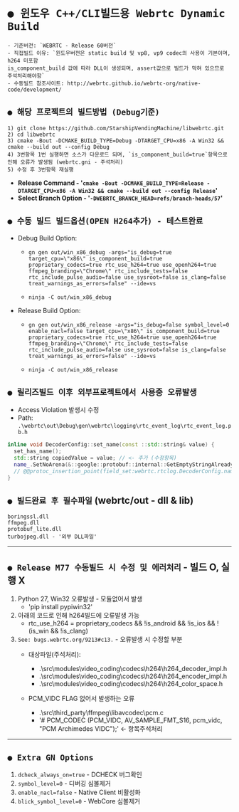 # `● 윈도우 C++/CLI빌드용 Webrtc Dynamic Build`
    - 기준버전: `WEBRTC - Release 60버전`
    - 직접빌드 이유: `윈도우버전은 static build 및 vp8, vp9 codec의 사용이 기본이며, h264 미포함
    is_component_build 값에 따라 DLL이 생성되며, assert값으로 빌드가 막혀 있으므로 주석처리해야함`
    - 수동빌드 참조사이트: http://webrtc.github.io/webrtc-org/native-code/development/

## `● 해당 프로젝트의 빌드방법 (Debug기준)`
    1) git clone https://github.com/StarshipVendingMachine/libwebrtc.git
    2) cd libwebrtc
    3) cmake -Bout -DCMAKE_BUILD_TYPE=Debug -DTARGET_CPU=x86 -A Win32 && cmake --build out --config Debug
    4) 3번항목 1번 실행하면 소스가 다운로드 되며, `is_component_build=true`항목으로 인해 오류가 발생됨 (webrtc.gni - 주석처리)
    5) 수정 후 3번항목 재실행
- **Release Command - '`cmake -Bout -DCMAKE_BUILD_TYPE=Release -DTARGET_CPU=x86 -A Win32 && cmake --build out --config Release`'**
- **Select Branch Option - '`-DWEBRTC_BRANCH_HEAD=refs/branch-heads/57`'**

## `● 수동 빌드 빌드옵션(OPEN H264추가) - 테스트완료`
- Debug Build Option:
  - ```gn gen out/win_x86_debug -args="is_debug=true target_cpu=\"x86\" is_component_build=true proprietary_codecs=true rtc_use_h264=true use_openh264=true ffmpeg_branding=\"Chrome\" rtc_include_tests=false rtc_include_pulse_audio=false use_sysroot=false is_clang=false treat_warnings_as_errors=false" --ide=vs```
  
  - ```ninja -C out/win_x86_debug```


- Release Build Option:
  - ```gn gen out/win_x86_release -args="is_debug=false symbol_level=0 enable_nacl=false target_cpu=\"x86\" is_component_build=true proprietary_codecs=true rtc_use_h264=true use_openh264=true ffmpeg_branding=\"Chrome\" rtc_include_tests=false rtc_include_pulse_audio=false use_sysroot=false is_clang=false treat_warnings_as_errors=false" --ide=vs```

  - ```ninja -C out/win_x86_release```

## `● 릴리즈빌드 이후 외부프로젝트에서 사용중 오류발생`
- Access Violation 발생시 수정
- Path: `.\webrtc\out\Debug\gen\webrtc\logging\rtc_event_log\rtc_event_log.pb.h`

```c++
inline void DecoderConfig::set_name(const ::std::string& value) {
  set_has_name();
  std::string copiedValue = value; // <- 추가 (수정항목)
  name_.SetNoArena(&::google::protobuf::internal::GetEmptyStringAlreadyInited(), copiedValue);
  // @@protoc_insertion_point(field_set:webrtc.rtclog.DecoderConfig.name)
}
```

## `● 빌드완료 후 필수파일` (webrtc/out - dll & lib)
```
boringssl.dll
ffmpeg.dll
protobuf_lite.dll
turbojpeg.dll - '외부 DLL파일'
```

---

## `● Release M77 수동빌드 시 수정 및 에러처리` - 빌드 O, 실행 X

1. Python 27, Win32 오류발생 - 모듈없어서 발생
    - 'pip install pypiwin32'
2. 아래의 코드로 인해 h264빌드에 오류발생 가능
    - rtc_use_h264 = proprietary_codecs && !is_android && !is_ios && !(is_win && !is_clang)
3. `See: bugs.webrtc.org/9213#c13.` - 오류발생 시 수정할 부분
    - 대상파일(주석처리):
        * .\src\modules\video_coding\codecs\h264\h264_decoder_impl.h
        * .\src\modules\video_coding\codecs\h264\h264_encoder_impl.h
        * .\src\modules\video_coding\codecs\h264\h264_color_space.h

    - PCM_VIDC FLAG 없어서 발생하는 오류
        * .\src\third_party\ffmpeg\libavcodec\pcm.c
        * '# PCM_CODEC  (PCM_VIDC,         AV_SAMPLE_FMT_S16, pcm_vidc,         "PCM Archimedes VIDC");'  <- 항목주석처리

---

## `● Extra GN Options`
1. `dcheck_always_on=true` - DCHECK 버그확인
2. `symbol_level=0` - 디버깅 심볼제거
3. `enable_nacl=false` - Native Client 비활성화
4. `blick_symbol_level=0` - WebCore 심볼제거